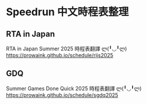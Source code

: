 # Speedrun 中文時程表整理


## RTA in Japan

RTA in Japan Summer 2025 時程表翻譯 ლ(╹◡╹ლ)
https://prowaink.github.io/schedule/rijs2025


## GDQ

Summer Games Done Quick 2025 時程表翻譯 ლ(╹◡╹ლ)
https://prowaink.github.io/schedule/sgdq2025
